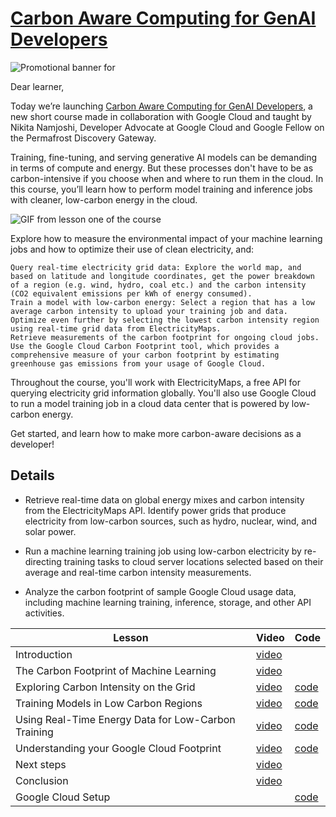 # [Carbon Aware Computing for GenAI Developers](https://learn.deeplearning.ai/courses/carbon-aware-computing-for-genai-developers)

![Promotional banner for](https://ci3.googleusercontent.com/meips/ADKq_NYI-0wx2flbk8vi-8UAsuoJoZi8cHgIFpvvwKi3B4RCLl8p989_GE5x_jz9Up65MoVB92N8GjIBa225b_7nIjqAGFea45vDCZHShuVNv2MSn3gno51-nymw81-wPTk83Wegy6gsnMVu3XMzx6p3NZRUu_yDyY6IAwA5L9zxBmM2XXYxI12q-EeTeX1VPMVP_mg788LW5Mwx932abtgZMczPfO2TYsuETXUweY2gIZwhLw1d7pnKtWngW7SjZoTW-rq_1hkaBURJx92SjkF2qPTiszDQxU6H0hiWj2U3uDXxtJk=s0-d-e1-ft#https://info.deeplearning.ai/hs-fs/hubfs/V4_DeepLearning_Google_Carbon_Aware_Computing_Banner_2070x1080.png?width=1120&upscale=true&name=V4_DeepLearning_Google_Carbon_Aware_Computing_Banner_2070x1080.png)


Dear learner, 

 

Today we’re launching [Carbon Aware Computing for GenAI Developers](https://learn.deeplearning.ai/courses/carbon-aware-computing-for-genai-developers), a new short course made in collaboration with Google Cloud and taught by Nikita Namjoshi, Developer Advocate at Google Cloud and Google Fellow on the Permafrost Discovery Gateway.

 

Training, fine-tuning, and serving generative AI models can be demanding in terms of compute and energy. But these processes don't have to be as carbon-intensive if you choose when and where to run them in the cloud. In this course, you’ll learn how to perform model training and inference jobs with cleaner, low-carbon energy in the cloud.

![GIF from lesson one of the course](https://ci3.googleusercontent.com/meips/ADKq_NZ_ivVljxZ7wABhy5-5_tq-nP0yUSDCsTdJxueTiW4TapTr9ELPr73R1VD5z7lBVcUpWDUsW3jSMMlA5gwARfl7EA2ljwgTuXveTM2DKG89KAgJMF6mk34V5lbrKrEiJ-Pz7e1ZuMzujh0eaD435P8I_Dsbsr-ANvkYiOQ5_dZF1Q-ZXVr8aDlLU50eWsS71g40fZNy9erM7UEKXkBo=s0-d-e1-ft#https://info.deeplearning.ai/hs-fs/hubfs/Launch%20email%20GIFs%20(24).gif?width=1120&upscale=true&name=Launch%20email%20GIFs%20(24).gif)

Explore how to measure the environmental impact of your machine learning jobs and how to optimize their use of clean electricity, and:

    Query real-time electricity grid data: Explore the world map, and based on latitude and longitude coordinates, get the power breakdown of a region (e.g. wind, hydro, coal etc.) and the carbon intensity (CO2 equivalent emissions per kWh of energy consumed).
    Train a model with low-carbon energy: Select a region that has a low average carbon intensity to upload your training job and data. Optimize even further by selecting the lowest carbon intensity region using real-time grid data from ElectricityMaps.
    Retrieve measurements of the carbon footprint for ongoing cloud jobs.
    Use the Google Cloud Carbon Footprint tool, which provides a comprehensive measure of your carbon footprint by estimating greenhouse gas emissions from your usage of Google Cloud.

Throughout the course, you'll work with ElectricityMaps, a free API for querying electricity grid information globally. You'll also use Google Cloud to run a model training job in a cloud data center that is powered by low-carbon energy.

 

Get started, and learn how to make more carbon-aware decisions as a developer!

## Details

- Retrieve real-time data on global energy mixes and carbon intensity from the ElectricityMaps API. Identify power grids that produce electricity from low-carbon sources, such as hydro, nuclear, wind, and solar power.

- Run a machine learning training job using low-carbon electricity by re-directing training tasks to cloud server locations selected based on their average and real-time carbon intensity measurements.

- Analyze the carbon footprint of sample Google Cloud usage data, including machine learning training, inference, storage, and other API activities.


|Lesson|Video|Code|
|-|-|-|
|Introduction|[video](https://dyckms5inbsqq.cloudfront.net/GoogleCloud/gc-c5/gc_c5_01/gc_c5_01_master.m3u8)||
|The Carbon Footprint of Machine Learning|[video](https://dyckms5inbsqq.cloudfront.net/GoogleCloud/gc-c5/gc_c5_02/gc_c5_02_master.m3u8)||
|Exploring Carbon Intensity on the Grid|[video](https://dyckms5inbsqq.cloudfront.net/GoogleCloud/gc-c5/gc_c5_03/gc_c5_03_master.m3u8)|[code](./L2/)|
|Training Models in Low Carbon Regions|[video](https://dyckms5inbsqq.cloudfront.net/GoogleCloud/gc-c5/gc_c5_04/gc_c5_04_master.m3u8)|[code](./L3/)|
|Using Real-Time Energy Data for Low-Carbon Training|[video](https://dyckms5inbsqq.cloudfront.net/GoogleCloud/gc-c5/gc_c5_05/gc_c5_05_master.m3u8)|[code](./L4/)|
|Understanding your Google Cloud Footprint|[video](https://dyckms5inbsqq.cloudfront.net/GoogleCloud/gc-c5/gc_c5_06/gc_c5_06_master.m3u8)|[code](./L5/)|
|Next steps|[video](https://dyckms5inbsqq.cloudfront.net/GoogleCloud/gc-c5/gc_c5_07/gc_c5_07_master.m3u8)||
|Conclusion|[video](https://dyckms5inbsqq.cloudfront.net/GoogleCloud/gc-c5/gc_c5_08/gc_c5_08_master.m3u8)||
|Google Cloud Setup||[code](./L6/)|
